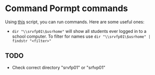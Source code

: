 # Command Pormpt commands

Using [this](../files/cmd.bat) script, you can run commands. Here are some useful ones:

- `dir "\\srvfp01\$usrhome"` will show all students ever logged in to a school computer. To filter for names use `dir "\\srvfp01\$usrhome" | findstr "<filter>"`

## TODO

- Check correct directory "srvfp01" or "srfvp01"
